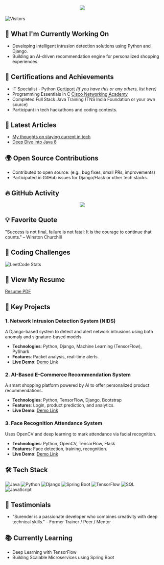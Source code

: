 <h1 align="center">
  <img src="https://readme-typing-svg.demolab.com?font=Fira+Code&weight=600&size=24&pause=1000&color=blue&center=true&vCenter=true&random=false&width=435&lines=Hey+there%2C+I'm+Surender" />
</h1>

![Visitors](https://komarev.com/ghpvc/?username=YourGitHubUsername&color=blueviolet)

## 🔨 What I'm Currently Working On
- Developing intelligent intrusion detection solutions using Python and Django.
- Building an AI-driven recommendation engine for personalized shopping experiences.

## 🏅 Certifications and Achievements
- IT Specialist - Python [Certiport](https://www.certiport.com/) *(if you have this or any others, list here)*
- Programming Essentials in C [Cisco Networking Academy](https://www.netacad.com/)
- Completed Full Stack Java Training (TNS India Foundation or your own source)
- Participant in tech hackathons and coding contests.

## 📝 Latest Articles
- [My thoughts on staying current in tech](YourLinkedInOrBlogLink)
- [Deep Dive into Java 8](YourLinkedInOrBlogLink)

## 🌍 Open Source Contributions
- Contributed to open source: (e.g., bug fixes, small PRs, improvements)
- Participated in GitHub issues for Django/Flask or other tech stacks.

## 🔥 GitHub Activity
<p align="center">
  <img src="https://github-readme-activity-graph.vercel.app/graph?username=YourGitHubUsername&theme=react-dark&hide_border=false&area=true" />
</p>

## 💡 Favorite Quote
"Success is not final, failure is not fatal: It is the courage to continue that counts." – Winston Churchill

## 🏅 Coding Challenges
![LeetCode Stats](https://leetcode-stats.vercel.app/api?username=YourLeetCodeUsername)

## 📄 View My Resume
[Resume PDF](https://github.com/YourGitHubUsername/resume.pdf)

## 🌟 Key Projects
### 1. Network Intrusion Detection System (NIDS)
A Django-based system to detect and alert network intrusions using both anomaly and signature-based models.
- **Technologies**: Python, Django, Machine Learning (TensorFlow), PyShark
- **Features**: Packet analysis, real-time alerts.
- **Live Demo**: [Demo Link](https://github.com/YourGitHubUsername/NIDS-Project)

### 2. AI-Based E-Commerce Recommendation System
A smart shopping platform powered by AI to offer personalized product recommendations.
- **Technologies**: Python, TensorFlow, Django, Bootstrap
- **Features**: Login, product prediction, and analytics.
- **Live Demo**: [Demo Link](https://github.com/YourGitHubUsername/ECommerce-AI)

### 3. Face Recognition Attendance System
Uses OpenCV and deep learning to mark attendance via facial recognition.
- **Technologies**: Python, OpenCV, TensorFlow, Flask
- **Features**: Face detection, training, recognition.
- **Live Demo**: [Demo Link](https://github.com/YourGitHubUsername/Face-Attendance)

## 🛠 Tech Stack
![Java](https://img.shields.io/badge/Java-ED8B00?style=for-the-badge&logo=java&logoColor=white)
![Python](https://img.shields.io/badge/Python-3776AB?style=for-the-badge&logo=python&logoColor=white)
![Django](https://img.shields.io/badge/Django-092E20?style=for-the-badge&logo=django&logoColor=white)
![Spring Boot](https://img.shields.io/badge/Spring%20Boot-6DB33F?style=for-the-badge&logo=spring-boot&logoColor=white)
![TensorFlow](https://img.shields.io/badge/TensorFlow-FF6F00?style=for-the-badge&logo=tensorflow&logoColor=white)
![SQL](https://img.shields.io/badge/SQL-4479A1?style=for-the-badge&logo=MySQL&logoColor=white)
![JavaScript](https://img.shields.io/badge/JavaScript-F7DF1E?style=for-the-badge&logo=javascript&logoColor=black)

## 💬 Testimonials
- "Surender is a passionate developer who combines creativity with deep technical skills." – Former Trainer / Peer / Mentor

## 📚 Currently Learning
- Deep Learning with TensorFlow
- Building Scalable Microservices using Spring Boot
